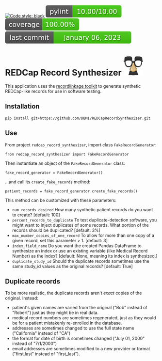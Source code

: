 [![Code style: black](https://img.shields.io/badge/code%20style-black-000000.svg)](https://github.com/psf/black)
![Pylint](./.github/badges/pylint-badge.svg?dummy=8484744)
![Coverage Status](./.github/badges/coverage-badge.svg?dummy=8484744)
![Last Commit Date](./.github/badges/last-commit-badge.svg?dummy=8484744)

# REDCap Record Synthesizer ![image info](./pictures/groucho_small.png) 
This application uses the [recordlinkage toolkit](https://recordlinkage.readthedocs.io/en/latest/index.html) to generate synthetic REDCap-like records for use in software testing.

## Installation
    pip install git+https://github.com/DBMI/REDCapRecordSynthesizer.git

## Use
From project `redcap_record_synthesizer`, import class `FakeRecordGenerator`:

    from redcap_record_synthesizer import FakeRecordGenerator

Then instantiate an object of the `FakeRecordGenerator` class:

    fake_record_generator = FakeRecordGenerator()

...and call its `create_fake_records` method:

    patient_records = fake_record_generator.create_fake_records()

This method can be customized with these parameters:
* `num_records_desired` How many synthetic patient records do you want to create? [default: 100]
* `percent_records_to_duplicate` To test duplicate-detection software, you might want to inject duplicates of some records. What portion of the records should be duplicated? [default: 3%]
* `max_number_copies_of_one_record` To allow for more than one copy of a given record, set this parameter > 1. [default: 3]
* `index_field_name` Do you want the created Pandas DataFrame to synthesize an index or use an existing variable (like Medical Record Number) as the index? [default: None, meaning its index is synthesized.]
* `duplicate_study_id` Should the duplicate records sometimes use the same study_id values as the original records? [default: True]

## Duplicate records
To be more realistic, the duplicate records aren't *exact* copies of the original. Instead:
* patient's given names are varied from the original ("Bob" instead of "Robert") just as they might be in real data.
* medical record numbers are sometimes regenerated, just as they would be for a patient mistakenly re-enrolled in the database.
* addresses are sometimes changed to use the full state name ("California" instead of "CA")
* the format for date of birth is sometimes changed ("July 01, 2000" instead of "7/1/2000")
* email addresses are sometimes modified to a new provider or format ("first.last" instead of "first_last").
